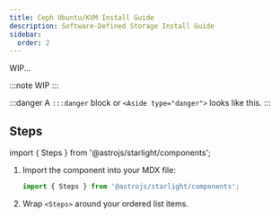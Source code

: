 ```yaml
---
title: Ceph Ubuntu/KVM Install Guide
description: Software-Defined Storage Install Guide
sidebar:
  order: 2
---
```


WIP...

:::note
WIP
:::

:::danger
A `:::danger` block or `<Aside type="danger">` looks like this.
:::

## Steps

import { Steps } from '@astrojs/starlight/components';

<Steps>

1. Import the component into your MDX file:

   ```js
   import { Steps } from '@astrojs/starlight/components';
   ```

2. Wrap `<Steps>` around your ordered list items.

</Steps>
